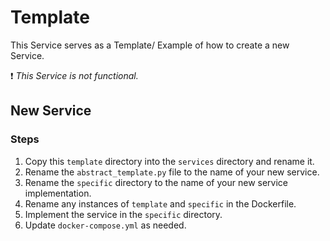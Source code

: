 # Template
This Service serves as a Template/ Example of how to create a new Service.

❗ _This Service is not functional._

## New Service

### Steps

1. Copy this `template` directory into the `services` directory and rename it.
2. Rename the `abstract_template.py` file to the name of your new service.
3. Rename the `specific` directory to the name of your new service implementation.
4. Rename any instances of `template` and `specific` in the Dockerfile.
5. Implement the service in the `specific` directory.
6. Update `docker-compose.yml` as needed.